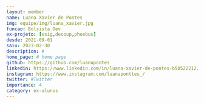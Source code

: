 ```yaml
---
layout: member
name: Luana Xavier de Pontes
img: equipe/img/luana_xavier.jpg
funcao: Bolsista Dev
ex-projeto: [esig,decoup,phoebus]
desde: 2021-09-01
saiu: 2023-02-30
description: #
home_page: # home page
github: https://github.com/luanapontes
linkedin: https://www.linkedin.com/in/luana-xavier-de-pontes-b50522212/
instagram: https://www.instagram.com/luanaponttes_/
twitter: #Twitter
importance: 4
category: ex-alunos 
---
```

